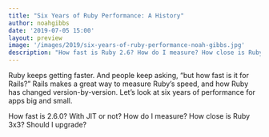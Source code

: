 ```yaml
---
title: "Six Years of Ruby Performance: A History"
author: noahgibbs
date: '2019-07-05 15:00'
layout: preview
image: '/images/2019/six-years-of-ruby-performance-noah-gibbs.jpg'
description: "How fast is Ruby 2.6? How do I measure? How close is Ruby 3x3? Should I upgrade?"
---
```


Ruby keeps getting faster. And people keep asking, “but how fast is it for Rails?” Rails makes a great way to measure Ruby’s speed, and how Ruby has changed version-by-version. Let’s look at six years of performance for apps big and small.

How fast is 2.6.0? With JIT or not? How do I measure? How close is Ruby 3x3? Should I upgrade?
